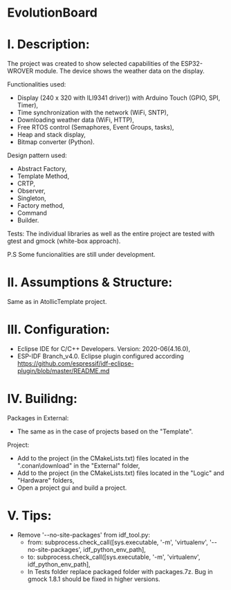# EvolutionBoard

# I. Description:
The project was created to show selected capabilities of the ESP32-WROVER module.
The device shows the weather data on the display.

Functionalities used:
- Display (240 x 320 with ILI9341 driver)) with Arduino Touch (GPIO, SPI, Timer), 
- Time synchronization with the network (WiFi, SNTP),
- Downloading weather data (WiFi, HTTP),
- Free RTOS control (Semaphores, Event Groups, tasks),
- Heap and stack display,
- Bitmap converter (Python).

Design pattern used:
- Abstract Factory, 
- Template Method, 
- CRTP, 
- Observer, 
- Singleton,
- Factory method,
- Command
- Builder.

Tests:
The individual libraries as well as the entire project are tested with gtest and gmock (white-box approach).

P.S
Some funcionalities are still under development.

# II. Assumptions & Structure:
Same as in AtollicTemplate project.

# III. Configuration:

- Eclipse IDE for C/C++ Developers. Version: 2020-06(4.16.0),
- ESP-IDF Branch_v4.0. Eclipse plugin configured according https://github.com/espressif/idf-eclipse-plugin/blob/master/README.md

# IV. Builidng:

Packages in External:
- The same as in the case of projects based on the "Template".

Project:
- Add to the project (in the CMakeLists.txt) files located in the ".conan\download" in the "External" folder,
- Add to the project (in the CMakeLists.txt) files located in the "Logic" and "Hardware" folders,
- Open a project gui and build a project.

# V. Tips:
- Remove '--no-site-packages' from idf_tool.py:
  - from: subprocess.check_call([sys.executable, '-m', 'virtualenv', '--no-site-packages', idf_python_env_path],
  - to:   subprocess.check_call([sys.executable, '-m', 'virtualenv', idf_python_env_path],
  - In Tests folder replace packaged folder with packages.7z. Bug in gmock 1.8.1 should be fixed in higher versions.
